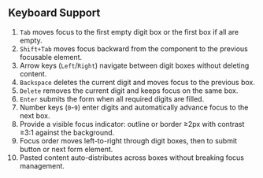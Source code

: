 ## Keyboard Support

1. `Tab` moves focus to the first empty digit box or the first box if all are empty.
2. `Shift+Tab` moves focus backward from the component to the previous focusable element.
3. Arrow keys (`Left`/`Right`) navigate between digit boxes without deleting content.
4. `Backspace` deletes the current digit and moves focus to the previous box.
5. `Delete` removes the current digit and keeps focus on the same box.
6. `Enter` submits the form when all required digits are filled.
7. Number keys (`0`-`9`) enter digits and automatically advance focus to the next box.
8. Provide a visible focus indicator: outline or border ≥2px with contrast ≥3:1 against the background.
9. Focus order moves left-to-right through digit boxes, then to submit button or next form element.
10. Pasted content auto-distributes across boxes without breaking focus management.